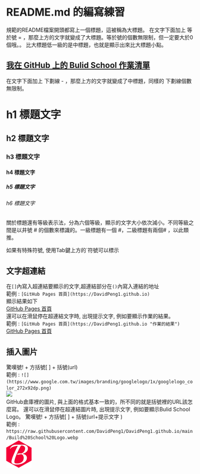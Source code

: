 README.md 的編寫練習
==================================================
規範的README檔案開頭都寫上一個標題，這被稱為大標題。
在文字下面加上 等於號 = ，那麼上方的文字就變成了大標題。等於號的個數無限制，但一定要大於0個哦。。
比大標題低一級的是中標題，也就是顯示出來比大標題小點。


[我在 GitHub 上的 Bulid School 作業清單](https://DavidPeng1.github.io)
--------------------------------------------------
在文字下面加上 下劃線 - ，那麼上方的文字就變成了中標題，同樣的 下劃線個數無限制。


# h1 標題文字
## h2 標題文字
### h3 標題文字
#### h4 標題文字
##### h5 標題文字
###### h6 標題文字

關於標題還有等級表示法，分為六個等級，顯示的文字大小依次減小。不同等級之間是以井號  #  的個數來標識的。一級標題有一個 #，二級標題有兩個# ，以此類推。

如果有特殊符號, 使用Tab鍵上方的`符號可以標示

文字超連結
-----------------------------------------
在`[]`內寫入超連結要顯示的文字,超連結部分在`()`內寫入連結的地址
<br>
範例 : `[GitHub Pages 首頁](https://DavidPeng1.github.io)`
<br>
顯示結果如下
<br>
[GitHub Pages 首頁](https://DavidPeng1.github.io)
<br>
還可以在滑鼠停在超連結文字時, 出現提示文字, 例如要顯示作業的結果。
<br>
範例 : `[GitHub Pages 首頁](https://DavidPeng1.github.io "作業的結果")`
<br>
[GitHub Pages 首頁](https://DavidPeng1.github.io "作業的結果")


插入圖片
---------------------------------------------
驚嘆號! + 方括號[ ] + 括號(url) 
<br>
範例 : `![](https://www.google.com.tw/images/branding/googlelogo/1x/googlelogo_color_272x92dp.png)`
<br>
![](https://www.google.com.tw/images/branding/googlelogo/1x/googlelogo_color_272x92dp.png)
<br>
GitHub倉庫裡的圖片, 與上面的格式基本一致的，所不同的就是括號裡的URL該怎麼寫。
還可以在滑鼠停在超連結圖片時, 出現提示文字, 例如要顯示Bulid School Logo。
驚嘆號! + 方括號[ ] + 括號(url+提示文字 ) 
<br>
範例 : `https://raw.githubusercontent.com/DavidPeng1/DavidPeng1.github.io/main/Build%20School%20Logo.webp`
<br>
![](https://raw.githubusercontent.com/DavidPeng1/DavidPeng1.github.io/main/Build%20School%20Logo.webp "Bulid School Logo")





